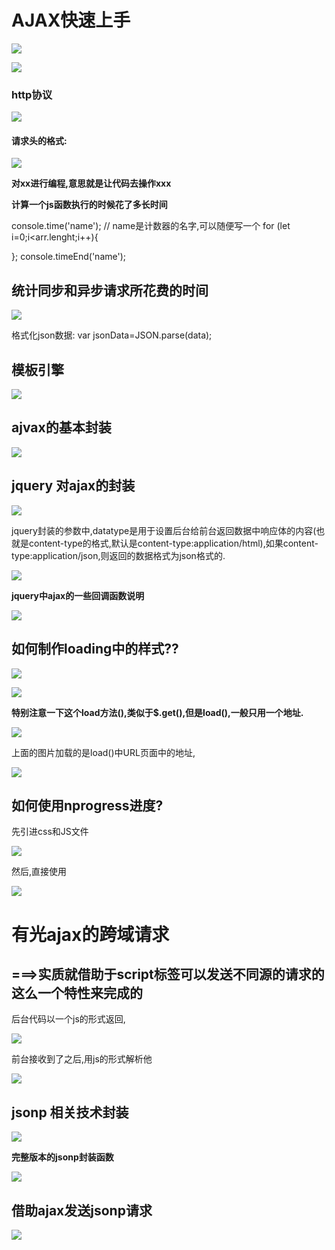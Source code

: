 # AJAX快速上手 #

![](imgs/2018-09-08_102654.png)

![](imgs/2018-09-08_104140.png)

<h3> http协议</h3>

![](imgs/2018-09-08_105035.png)

<h4>请求头的格式:</h4>

![](imgs/2018-09-08_105224.png)

**对xx进行编程,意思就是让代码去操作xxx**

**计算一个js函数执行的时候花了多长时间**

  console.time('name');      // name是计数器的名字,可以随便写一个
  for (let i=0;i<arr.lenght;i++){

  };
  console.timeEnd('name');

## 统计同步和异步请求所花费的时间 ##

![](imgs/2018-09-08_191214.png)

格式化json数据:   var jsonData=JSON.parse(data);

## 模板引擎 ##

![](imgs/2018-09-09_111359.png)

## ajvax的基本封装 ##

![](imgs/2018-09-09_114208.png)

## jquery 对ajax的封装 ##

![](imgs/2018-09-09_165835.png)

jquery封装的参数中,datatype是用于设置后台给前台返回数据中响应体的内容(也就是content-type的格式,默认是content-type:application/html),如果content-type:application/json,则返回的数据格式为json格式的.

![](imgs/2018-09-09_170719.png)

**jquery中ajax的一些回调函数说明**

![](imgs/2018-09-09_171540.png)

## 如何制作loading中的样式?? ##

![](imgs/2018-09-09_182503.png)

![](imgs/2018-09-09_183012.png)

**特别注意一下这个load方法(),类似于$.get(),但是load(),一般只用一个地址.**

![](imgs/2018-09-09_183742.png)

上面的图片加载的是load()中URL页面中的地址,

![](imgs/2018-09-09_184327.png)

## 如何使用nprogress进度? ##

先引进css和JS文件

![](imgs/2018-09-09_185459.png)

然后,直接使用

![](imgs/2018-09-09_185721.png)

# 有光ajax的跨域请求 #

## ===>实质就借助于script标签可以发送不同源的请求的这么一个特性来完成的 ##

后台代码以一个js的形式返回,

![](imgs/2018-09-10_224707.png)

前台接收到了之后,用js的形式解析他

![](imgs/2018-09-10_224601.png)

## jsonp 相关技术封装 ##

![](imgs/2018-09-10_230639.png)

**完整版本的jsonp封装函数**

![](imgs/2018-09-10_232632.png)

## 借助ajax发送jsonp请求 ##

![](imgs/2018-09-10_232358.png)
